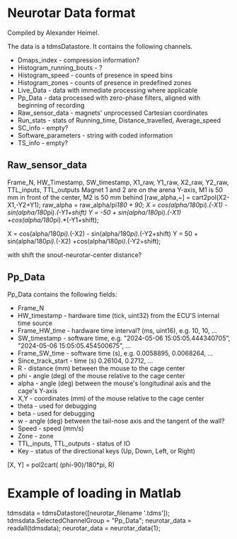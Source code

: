 # Neurotar Data format

Compiled by Alexander Heimel.

The data is a tdmsDatastore. It contains the following channels.

- Dmaps_index - compression information?
- Histogram_running_bouts - ?
- Histogram_speed - counts of presence in speed bins
- Histogram_zones - counts of presence in predefined zones
- Live_Data - data with immediate processing where applicable
- Pp_Data - data processed with zero-phase filters, aligned with beginning of recording
- Raw_sensor_data - magnets' unprocessed Cartesian coordinates
- Run_stats - stats of Running_time, Distance_travelled, Average_speed 
- SC_info - empty?
- Software_parameters - string with coded information
- TS_info - empty?

## Raw_sensor_data

Frame_N, HW_Timestamp, SW_timestamp, X1_raw, Y1_raw, X2_raw, Y2_raw, TTL_inputs, TTL_outputs
Magnet 1 and 2 are on the arena Y-axis, M1 is 50 mm in front of the center, M2 is 50 mm behind
   [raw_alpha,~] = cart2pol(X2-X1,-Y2+Y1);
   raw_alpha = raw_alpha/pi*180 + 90;
   X = cos(alpha/180*pi).*(-X1) - sin(alpha/180*pi).*(-Y1+shift)
   Y = -50 + sin(alpha/180*pi).*(-X1) +cos(alpha/180*pi).*(-Y1+shift);

   X = cos(alpha/180*pi).*(-X2) - sin(alpha/180*pi).*(-Y2+shift)
   Y = 50 + sin(alpha/180*pi).*(-X2) +cos(alpha/180*pi).*(-Y2+shift);

with shift the snout-neurotar-center distance? 

## Pp_Data

Pp_Data contains the following fields:

- Frame_N    
- HW_timestamp - hardware time (tick, uint32) from the ECU'S internal time source 
- Frame_HW_time - hardware time interval? (ms, uint16), e.g. 10, 10, ...            
- SW_timestamp - software time, e.g. "2024-05-06 15:05:05.444340705", "2024-05-06 15:05:05.454500675", ...            
- Frame_SW_time - software time (s), e.g. 0.0058895, 0.0068264, ...
- Since_track_start - time (s)     0.26104, 0.2712, ...
- R - distance (mm) between the mouse to the cage center 
- phi - angle (deg) of the mouse relative to the cage center      
- alpha - angle (deg) between the mouse's longitudinal axis and the cage's Y-axis       
- X,Y - coordinates (mm) of the mouse relative to the cage center         
- theta - used for debugging     
- beta - used for debugging       
- w - angle (deg) between the tail-nose axis and the tangent of the wall?      
- Speed - speed (mm/s)    
- Zone - zone
- TTL_inputs, TTL_outputs - status of IO   
- Key - status of the directional keys (Up, Down, Left, or Right)

[X, Y] = pol2cart( (phi-90)/180*pi, R) 


# Example of loading in Matlab

tdmsdata = tdmsDatastore([neurotar_filename '.tdms']);
tdmsdata.SelectedChannelGroup = "Pp_Data";
neurotar_data = readall(tdmsdata);
neurotar_data = neurotar_data{1};
